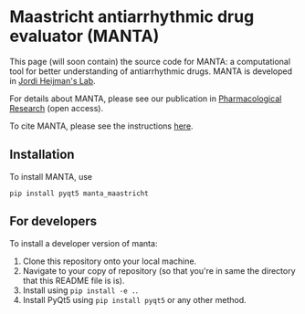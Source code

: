# Maastricht antiarrhythmic drug evaluator (MANTA)

This page (will soon contain) the source code for MANTA: a computational tool for better understanding of antiarrhythmic drugs.
MANTA is developed in [Jordi Heijman's Lab](http://www.jordiheijman.net/).

For details about MANTA, please see our publication in [Pharmacological Research](https://doi.org/10.1016/j.phrs.2019.104444) (open access).

To cite MANTA, please see the instructions [here](./CITATION).



## Installation

To install MANTA, use

```
pip install pyqt5 manta_maastricht
```

## For developers

To install a developer version of manta:

1. Clone this repository onto your local machine.
2. Navigate to your copy of repository (so that you're in same the directory that this README file is is).
3. Install using `pip install -e .`.
4. Install PyQt5 using `pip install pyqt5` or any other method.
